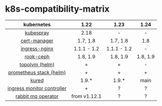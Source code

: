 # k8s-compatibility-matrix

| kubernetes | 1.22 | 1.23 | 1.24 |
|:---:|:---:|:---:|:---:|
| [kubespray](https://github.com/kubernetes-sigs/kubespray/releases) | 2.18 | - | - |
| [cert-manager](https://cert-manager.io/docs/installation/supported-releases/) | 1.7, 1.8 | 1.7, 1.8 | 1.8 |
| [ingress-nginx](https://github.com/kubernetes/ingress-nginx#support-versions-table) | 1.1.1 - 1.2 | 1.1.1 - 1.2 | - |
| [rook-ceph](https://rook.github.io/docs/rook/v1.9/ceph-upgrade.html) | 1.8, 1.9 | 1.8, 1.9 | 1.8, 1.9 |
| [topolvm (helm)](https://github.com/topolvm/topolvm/tree/main/charts/topolvm) | + | + | - |
| [prometheus stack (helm)](https://github.com/prometheus-community/helm-charts/blob/main/charts/kube-prometheus-stack/README.md#upgrading-chart) | + | + | + |
| [kured](https://github.com/weaveworks/kured#kubernetes--os-compatibility) | 1.9.* | 1.9.* | main |
| [ingress monitor controller](https://github.com/pavel1337/IngressMonitorController/tree/support-k8s-1.22) | + | ? | ? |
| [rabbit mq operator](https://github.com/rabbitmq/cluster-operator#supported-versions) | from v1.12.1 | ? | ? |
